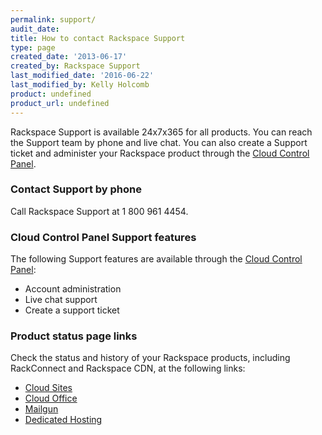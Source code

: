 ```yaml
---
permalink: support/
audit_date:
title: How to contact Rackspace Support
type: page
created_date: '2013-06-17'
created_by: Rackspace Support
last_modified_date: '2016-06-22'
last_modified_by: Kelly Holcomb
product: undefined
product_url: undefined
---
```


Rackspace Support is available 24x7x365 for all products. You can reach the Support team by phone
and live chat. You can also create a Support ticket and administer your
Rackspace product through the [Cloud Control Panel](https://mycloud.rackspace.com/).

### Contact Support by phone

Call Rackspace Support at 1 800 961 4454.

### Cloud Control Panel Support features

The following Support features are available through the [Cloud Control Panel](https://mycloud.rackspace.com/):

-   Account administration
-   Live chat support
-   Create a support ticket

### Product status page links

Check the status and history of your Rackspace products, including
RackConnect and Rackspace CDN, at the following links:

-   [Cloud Sites](https://manage.rackspacecloud.com)
-   [Cloud Office](https://cp.rackspace.com)
-   [Mailgun](http://status.mailgun.com/)
-   [Dedicated Hosting](https://my.rackspace.com)
